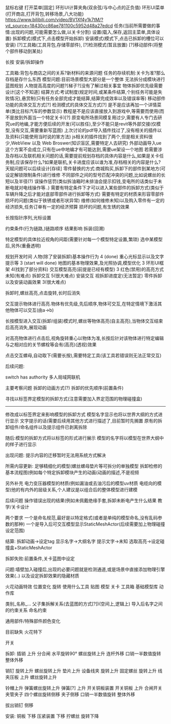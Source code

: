 鼠标右键 打开菜单[固定]
        环形UI计算夹角(双余弦/与中心点的正负值)
        环形UI菜单(打开商店,打开背包,转移场景,八大功能)
        https://www.bilibili.com/video/BV1Xf4y1k7tM/?vd_source=18430cc86ae781100c5952d48a27edcd
    任务(当前所需要做的事情:出现的问题,可能需要怎么做,以关卡分割)
    设置(载入,保存,返回主菜单,具体设置)
    拆卸模式(模式下,点击模型开始拆卸)
    安装模式(模式下,点击已拆卸的槽位可以安装)
    [?]工具箱(工具背包,存储零部件),
    [?]检测模式(暂且放置)
    [?]移动部件(将整个部件移动到某处)

长按 安装/拆卸操作

工具箱:背包与商店之间的关系?新材料的来源问题
任务的存续机制:关卡为准?那么存档是存什么东西
模型问题:目前场景模型大部分是一个整体 无法拆分成模块进行蓝图规划
人物提高高度的问题?[梯子?]没有了解过相关事宜
物体拆卸优先级需要设计[这个不知道]
结算方式:考试制度(规定时间,或某条件结算,个别任务可能是失败情况),悬赏制(只有任务全部完成才能结算,结算完成效率以及错误率等)
移动部件功能的具体交互方式[?]
检测模式的具体交互方式[?]
是不是应该再加一个详情菜单(类比目标汽车的参数显示)
教程是不是应该直接放入到游戏中,等需要而使用(而不是放到外面当一个特定关卡)[?]
原变电所场景同模复用过少,需要有人专门去研究ue的地编,才能方便后续的开发(可以胜任),至少不能只是revit等外部交接(仅模型,没有交互,需要重新写蓝图)
上次讨论的pdf导入插件找过了,没有相关的插件以及资料(只能使用当时说的笨方法)
js相关的插件找到了两个,但是相关资料很少,WebView 以及 Web Broswer(知识盲区,需要特定人去研究)
外部动画导入ue这个方案不会成立,只有在ue中地编才有可能达到,需要ue架设一个地图
若需要涉及存档以及联机相关问题的话,需要提前规划存档的具体内容是什么,如果是关卡任务制,应该保存什么?如果是联机,关卡进度应该以谁为准,存档相关的内容是什么?
天赋问题可以后续设计[存续]
零件替换的方式:商城购买,拆卸下的部件到某地方(可设定解锁限制条件)进行维修
不同部件之间的型号匹配冲突的问题,比如说螺丝的长短以及半径(?)
误操作惩罚(类似拆油箱时未排油会提示扣钱,变电所的话类似于未断电就对电线操作等..)
需要有特定条件下才可以进入某些部件的拆卸方式(类似于车辆升降之后才能对底部零部件进行拆卸等方式)
需要有特定的材质来形容零部件损坏的问题(类似于铁锈或者形状异常)
维修(如何维修未知)以及购入零件有一定的经济损失,任务订单有一定的经济预算
损坏的问题,有生锈的效果

长按指针序列,光标设置

约束条件(行为链路,)链路顺序 结果影响 拆装(回溯) 

特定模型的具体拉近视角的间距(需要针对每一个模型特定设置,繁琐)
选中某模型后,另外(重叠透明)

规划开发时间
人物(除了安装拆卸)基本操作行为            4     (done)
重心光标显示以及文字提示等                3     (start will done)
地图的基本物理效果,及光照协调,模型优化     3
环形UI框架                              4(找到了部分资料)
交互模型高亮(前提是已经有模型)            3
红色(禁用)的高亮方式                     未知(有难点)
拆卸交互                                5(很大难点)
安装交互                                视拆卸进度定(无法暂定)
零件拆卸以及安装动画效果                  3(很大难点)

拆卸时,螺丝高亮,点击旋转,长时后消失

交互提示物体进行高亮.物体有优先级,先后顺序,物体可交互,在特定情境下激活其他物体可以交互(由a->b)

长按模型进入交互(拆卸/组装)模式时,螺丝等物体高亮(自主高亮),当物体交互结束后高亮消失,展现动画

对高亮物体进行点击后,视角旋转重心以物体为准,长按后针对该物体进行特定编辑
与之相对应的关节螺栓等会有(高亮)(透视)效果

点击交互螺母,自动取下(需要长按),需要特定工具(该工具若错误则无法正常交互)

后续问题:

switch has authority 多人局域网联机

主要考察问题
拆卸的动画方式(?)
拆卸的优先顺序(前置条件)

寻找以标签界定模型的拆卸方式(注意需要加入界定范围的物理碰撞盒)


------------------------------------------

修改成以标签界定来影响模型的拆卸方式
模型名字显示也将以世界大纲的方式进行显示
文字提示的话(需要后续用其他方式进行描述了,目前暂时先搁置
原有的拆卸组件/命名组件以及提示组件已剥离拆除

随后:模型的拆卸方式将以标签的形式进行展示
模型的名字将以模型在世界大纲中的样子进行显示

出现问题:
提示内容的迁移暂时无法用系统方式解决

所需内容更新:
足够精细化的模型(螺丝螺母垫片等可拆分的单独模型
拆卸检修的基本流程图(例如每个特定拆卸模块产生的动画(动画的描述,不是视频

另外补充
电力变压器模型的材质(例如漏油或去油污后的模型uv材质
电缆向的模型(他的有内外的层级关系,个人建议是以组合后的整体模型进行建模

后续问题
操作错误出现的结果(例如未佩戴绝缘手套,拆卸未断电产生什么结果
教学/关卡设计

两个要求
一个是命名规范,最好是以特定格式(或者是单纯的模型命名,没有乱码参数的那种)
一个是导入后可交互模型显示StaticMeshActor(后续需要加上物理碰撞设定范围)

结算:
拆卸动画->设定tag
显示名字->大纲名字
提示文字->未知
选取高亮->设定碰撞盒+StaticMeshActor

拆卸失败:前置条件,关卡蓝图中设定

问题:墙壁加入碰撞后,出现的必要问题就是检测通道,或是场景中直接添加物理引擎效果(..)
以及设定拆卸效果的隐藏材质


火花动画特效 位置变化 旋转 使用什么工具 
贴图 模型 关卡 工具箱 基础模型库 动作库

类别_名称_...
父子集拆解关系(去蓝图的方式[?])(空间上,逻辑上)
导入后名字之间的约束关系
命名约束

通用部件/特殊部件颜色变化

目前缺失 火花特下

开关

拆卸:
插销 上升
分合闸 水平旋转90°
螺丝旋转上升 连杆外移
口销一半数值旋转 整体外移

销钉 旋转上升
螺丝旋转上升 垫片上升
设备线夹 旋转上升
固定螺丝 旋转上升
线夹压板 上升
螺丝旋转上升 

铃帽上升
弹簧螺丝旋转上升 弹簧[?]
上升 开关铜板装置
开关铜板 上升
合闸开关夹管夹子 四个螺丝旋转侧移 夹子侧移 
口销一半数值旋转 整体外移

拔出销钉 侧移

安装:
铜板 下移
压紧装置 下移
拧螺丝 旋转下降
